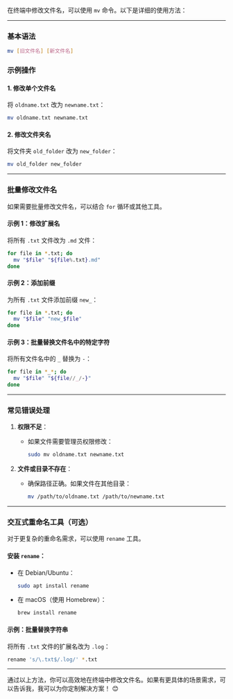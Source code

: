 在终端中修改文件名，可以使用 `mv` 命令。以下是详细的使用方法：

---

### **基本语法**
```bash
mv [旧文件名] [新文件名]
```

### **示例操作**
#### 1. 修改单个文件名
将 `oldname.txt` 改为 `newname.txt`：
```bash
mv oldname.txt newname.txt
```

#### 2. 修改文件夹名
将文件夹 `old_folder` 改为 `new_folder`：
```bash
mv old_folder new_folder
```

---

### **批量修改文件名**
如果需要批量修改文件名，可以结合 `for` 循环或其他工具。

#### 示例 1：修改扩展名
将所有 `.txt` 文件改为 `.md` 文件：
```bash
for file in *.txt; do
  mv "$file" "${file%.txt}.md"
done
```

#### 示例 2：添加前缀
为所有 `.txt` 文件添加前缀 `new_`：
```bash
for file in *.txt; do
  mv "$file" "new_$file"
done
```

#### 示例 3：批量替换文件名中的特定字符
将所有文件名中的 `_` 替换为 `-`：
```bash
for file in *_*; do
  mv "$file" "${file//_/-}"
done
```

---

### **常见错误处理**
1. **权限不足**：
   - 如果文件需要管理员权限修改：
     ```bash
     sudo mv oldname.txt newname.txt
     ```

2. **文件或目录不存在**：
   - 确保路径正确。如果文件在其他目录：
     ```bash
     mv /path/to/oldname.txt /path/to/newname.txt
     ```

---

### **交互式重命名工具（可选）**
对于更复杂的重命名需求，可以使用 `rename` 工具。

#### 安装 `rename`：
- 在 Debian/Ubuntu：
  ```bash
  sudo apt install rename
  ```
- 在 macOS（使用 Homebrew）：
  ```bash
  brew install rename
  ```

#### 示例：批量替换字符串
将所有 `.txt` 文件的扩展名改为 `.log`：
```bash
rename 's/\.txt$/.log/' *.txt
```

---

通过以上方法，你可以高效地在终端中修改文件名。如果有更具体的场景需求，可以告诉我，我可以为你定制解决方案！ 😊
